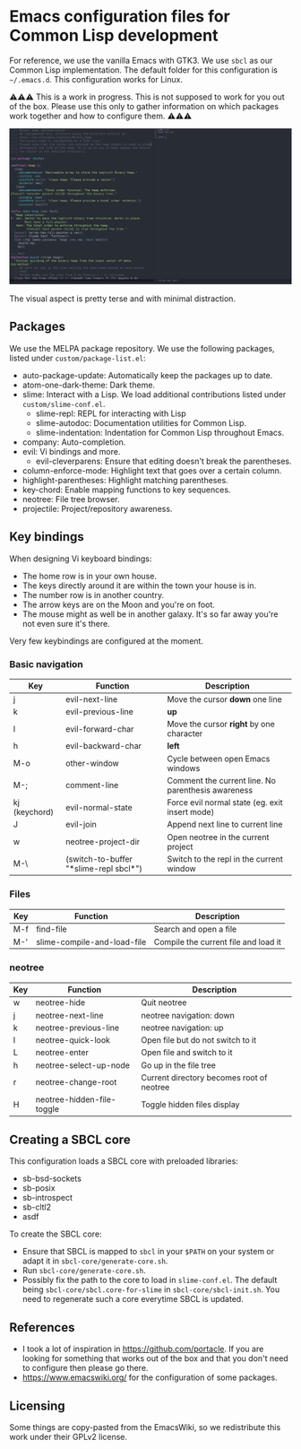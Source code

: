 # Emacs configuration files for Common Lisp development
For reference, we use the vanilla Emacs with GTK3. We use `sbcl` as our Common
Lisp implementation. The default folder for this configuration is
`~/.emacs.d`. This configuration works for Linux.

⚠⚠⚠ This is a work in progress. This is not supposed to work for you out of the
box. Please use this only to gather information on which packages work together
and how to configure them. ⚠⚠⚠

![Emacs layout screenshot](doc/emacs-screenshot.png)

The visual aspect is pretty terse and with minimal distraction.

## Packages
We use the MELPA package repository. We use the following packages, listed under
`custom/package-list.el`:
  * auto-package-update: Automatically keep the packages up to date.
  * atom-one-dark-theme: Dark theme.
  * slime: Interact with a Lisp. We load additional contributions listed under
           `custom/slime-conf.el`.
    * slime-repl: REPL for interacting with Lisp
    * slime-autodoc: Documentation utilities for Common Lisp.
    * slime-indentation: Indentation for Common Lisp throughout Emacs.
  * company: Auto-completion.
  * evil: Vi bindings and more.
    * evil-cleverparens: Ensure that editing doesn't break the parentheses.
  * column-enforce-mode: Highlight text that goes over a certain column.
  * highlight-parentheses: Highlight matching parentheses.
  * key-chord: Enable mapping functions to key sequences.
  * neotree: File tree browser.
  * projectile: Project/repository awareness.

## Key bindings
When designing Vi keyboard bindings:
  * The home row is in your own house.
  * The keys directly around it are within the town your house is in.
  * The number row is in another country.
  * The arrow keys are on the Moon and you're on foot.
  * The mouse might as well be in another galaxy. It's so far away you're
    not even sure it's there.

Very few keybindings are configured at the moment.

### Basic navigation
| Key | Function | Description |
| -------- | -------- | -------- |
| j | evil-next-line | Move the cursor **down** one line |
| k | evil-previous-line | **up** |
| l | evil-forward-char | Move the cursor **right** by one character |
| h | evil-backward-char | **left** |
| M-o | other-window | Cycle between open Emacs windows|
| M-; | comment-line | Comment the current line. No parenthesis awareness |
|kj (keychord)|evil-normal-state|Force evil normal state (eg. exit insert mode)|
| J | evil-join | Append next line to current line |
| w | neotree-project-dir | Open neotree in the current project |
| M-\\ | (switch-to-buffer "\*slime-repl sbcl\*") | Switch to the repl in the current window |

### Files
| Key | Function | Description |
| -------- | -------- | -------- |
| M-f | find-file | Search and open a file|
| M-' | slime-compile-and-load-file | Compile the current file and load it| 

### neotree
| Key | Function | Description |
| -------- | -------- | -------- |
| w | neotree-hide | Quit neotree |
| j | neotree-next-line | neotree navigation: down |
| k | neotree-previous-line | neotree navigation: up |
| l | neotree-quick-look | Open file but do not switch to it |
| L | neotree-enter | Open file and switch to it |
| h | neotree-select-up-node | Go up in the file tree |
| r | neotree-change-root | Current directory becomes root of neotree |
| H | neotree-hidden-file-toggle | Toggle hidden files display |

## Creating a SBCL core
This configuration loads a SBCL core with preloaded libraries:
  * sb-bsd-sockets
  * sb-posix
  * sb-introspect
  * sb-cltl2
  * asdf

To create the SBCL core:
  - Ensure that SBCL is mapped to `sbcl` in your `$PATH` on your system or adapt
    it in `sbcl-core/generate-core.sh`.
  - Run `sbcl-core/generate-core.sh`.
  - Possibly fix the path to the core to load in `slime-conf.el`. The default
    being `sbcl-core/sbcl.core-for-slime` in `sbcl-core/sbcl-init.sh`.
You need to regenerate such a core everytime SBCL is updated.

## References
  * I took a lot of inspiration in https://github.com/portacle. If you are
    looking for something that works out of the box and that you don't need to
    configure then please go there. 
  * https://www.emacswiki.org/ for the configuration of some packages.

## Licensing
Some things are copy-pasted from the EmacsWiki, so we redistribute this work 
under their GPLv2 license.
